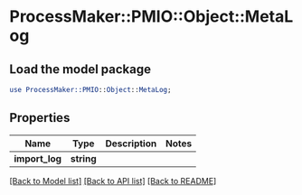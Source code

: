 # ProcessMaker::PMIO::Object::MetaLog

## Load the model package
```perl
use ProcessMaker::PMIO::Object::MetaLog;
```

## Properties
Name | Type | Description | Notes
------------ | ------------- | ------------- | -------------
**import_log** | **string** |  | 

[[Back to Model list]](../README.md#documentation-for-models) [[Back to API list]](../README.md#documentation-for-api-endpoints) [[Back to README]](../README.md)



